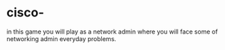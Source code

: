 # cisco-
in this game you will play as a network admin where you will face some of networking admin  everyday problems.
